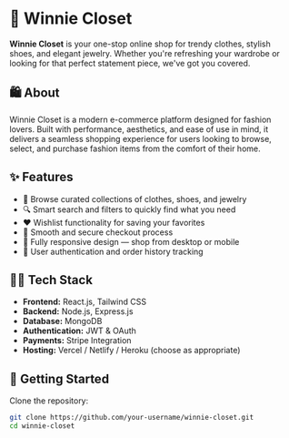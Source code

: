 # 👗 Winnie Closet

**Winnie Closet** is your one-stop online shop for trendy clothes, stylish shoes, and elegant jewelry. Whether you're refreshing your wardrobe or looking for that perfect statement piece, we've got you covered.

## 🛍️ About

Winnie Closet is a modern e-commerce platform designed for fashion lovers. Built with performance, aesthetics, and ease of use in mind, it delivers a seamless shopping experience for users looking to browse, select, and purchase fashion items from the comfort of their home.

## ✨ Features

- 🧥 Browse curated collections of clothes, shoes, and jewelry
- 🔍 Smart search and filters to quickly find what you need
- ❤️ Wishlist functionality for saving your favorites
- 🛒 Smooth and secure checkout process
- 📱 Fully responsive design — shop from desktop or mobile
- 🔐 User authentication and order history tracking

## 🧑‍💻 Tech Stack

- **Frontend:** React.js, Tailwind CSS
- **Backend:** Node.js, Express.js
- **Database:** MongoDB
- **Authentication:** JWT & OAuth
- **Payments:** Stripe Integration
- **Hosting:** Vercel / Netlify / Heroku (choose as appropriate)

## 🚀 Getting Started

Clone the repository:

```bash
git clone https://github.com/your-username/winnie-closet.git
cd winnie-closet
